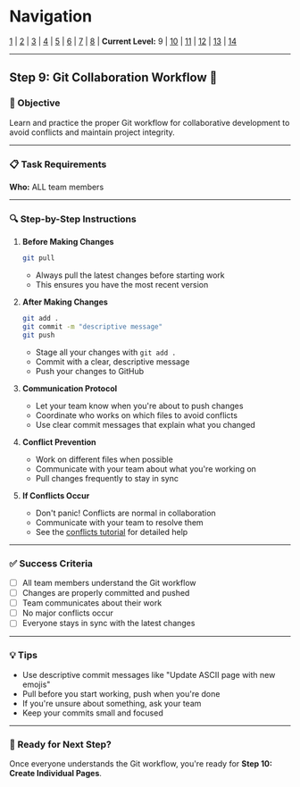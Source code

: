 # Navigation
[1](./lesson-code-org-u5-3-mini-project-lv1.md) | [2](./lesson-code-org-u5-3-mini-project-lv2.md) | [3](./lesson-code-org-u5-3-mini-project-lv3.md) | [4](./lesson-code-org-u5-3-mini-project-lv4.md) | [5](./lesson-code-org-u5-3-mini-project-lv5.md) | [6](./lesson-code-org-u5-3-mini-project-lv6.md) | [7](./lesson-code-org-u5-3-mini-project-lv7.md) | [8](./lesson-code-org-u5-3-mini-project-lv8.md) | **Current Level:** 9 | [10](./lesson-code-org-u5-3-mini-project-lv10.md) | [11](./lesson-code-org-u5-3-mini-project-lv11.md) | [12](./lesson-code-org-u5-3-mini-project-lv12.md) | [13](./lesson-code-org-u5-3-mini-project-lv13.md) | [14](./lesson-code-org-u5-3-mini-project-lv14.md)

---

## Step 9: Git Collaboration Workflow 🔄

### 🎯 Objective

Learn and practice the proper Git workflow for collaborative development to avoid conflicts and maintain project integrity.

---

### 📋 Task Requirements

**Who:** ALL team members

---

### 🔍 Step-by-Step Instructions

1. **Before Making Changes**
   ```bash
   git pull
   ```
   - Always pull the latest changes before starting work
   - This ensures you have the most recent version

2. **After Making Changes**
   ```bash
   git add .
   git commit -m "descriptive message"
   git push
   ```
   - Stage all your changes with `git add .`
   - Commit with a clear, descriptive message
   - Push your changes to GitHub

3. **Communication Protocol**
   - Let your team know when you're about to push changes
   - Coordinate who works on which files to avoid conflicts
   - Use clear commit messages that explain what you changed

4. **Conflict Prevention**
   - Work on different files when possible
   - Communicate with your team about what you're working on
   - Pull changes frequently to stay in sync

5. **If Conflicts Occur**
   - Don't panic! Conflicts are normal in collaboration
   - Communicate with your team to resolve them
   - See the [conflicts tutorial](./conflicts.md) for detailed help

---

### ✅ Success Criteria

- [ ] All team members understand the Git workflow
- [ ] Changes are properly committed and pushed
- [ ] Team communicates about their work
- [ ] No major conflicts occur
- [ ] Everyone stays in sync with the latest changes

---

### 💡 Tips

- Use descriptive commit messages like "Update ASCII page with new emojis"
- Pull before you start working, push when you're done
- If you're unsure about something, ask your team
- Keep your commits small and focused

---

### 🚀 Ready for Next Step?

Once everyone understands the Git workflow, you're ready for **Step 10: Create Individual Pages**. 